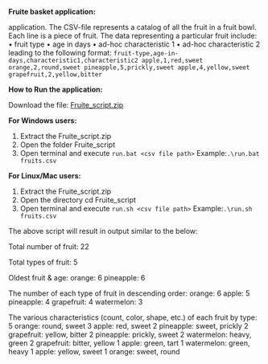 **Fruite basket application:**

application. The CSV-file represents a catalog of all the fruit in a fruit bowl. Each line is a
piece of fruit. The data representing a particular fruit include:
• fruit type
• age in days
• ad-hoc characteristic 1
• ad-hoc characteristic 2
leading to the following format:
`fruit-type,age-in-days,characteristic1,characteristic2
apple,1,red,sweet
orange,2,round,sweet
pineapple,5,prickly,sweet
apple,4,yellow,sweet
grapefruit,2,yellow,bitter`


**How to Run the application:**

Download the file: [Fruite_script.zip](https://github.com/Ravali-dev96/fruite-basket_app/blob/main/Fruite_script.zip)

**For Windows users:**
1. Extract the Fruite_script.zip
2. Open the folder Fruite_script
3. Open terminal and execute `run.bat <csv file path>`
   Example:`.\run.bat fruits.csv`

**For Linux/Mac users:**
1. Extract the Fruite_script.zip
2. Open the directory cd Fruite_script
3. Open terminal and execute `run.sh <csv file path>`
   Example:`.\run.sh fruits.csv`

The above script will result in output similar to the below:


Total number of fruit:
22

Total types of fruit:
5

Oldest fruit & age:
orange: 6
pineapple: 6

The number of each type of fruit in descending order:
orange: 6
apple: 5
pineapple: 4
grapefruit: 4
watermelon: 3

The various characteristics (count, color, shape, etc.) of each fruit by type:
5 orange: round, sweet
3 apple: red, sweet
2 pineapple: sweet, prickly
2 grapefruit: yellow, bitter
2 pineapple: prickly, sweet
2 watermelon: heavy, green
2 grapefruit: bitter, yellow
1 apple: green, tart
1 watermelon: green, heavy
1 apple: yellow, sweet
1 orange: sweet, round
